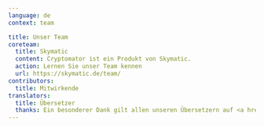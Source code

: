 ```yaml
---
language: de
context: team

title: Unser Team
coreteam:
  title: Skymatic
  content: Cryptomator ist ein Produkt von Skymatic.
  action: Lernen Sie unser Team kennen
  url: https://skymatic.de/team/
contributors:
  title: Mitwirkende
translators:
  title: Übersetzer
  thanks: Ein besonderer Dank gilt allen unseren Übersetzern auf <a href="https://poeditor.com/projects/po_edit?id=52217" target="_blank">POEditor</a>, die Cryptomator auf vielen verschiedenen Sprachen verfügbar gemacht haben.
---
```

